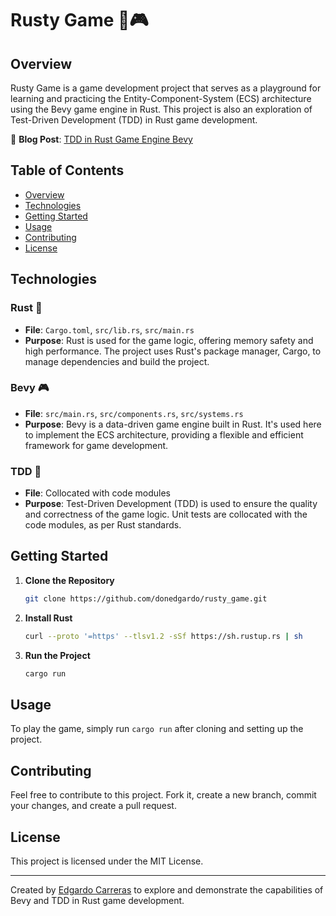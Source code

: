 # Rusty Game 🦀🎮

## Overview

Rusty Game is a game development project that serves as a playground for learning and practicing the Entity-Component-System (ECS) architecture using the Bevy game engine in Rust. This project is also an exploration of Test-Driven Development (TDD) in Rust game development.

🔗 **Blog Post**: [TDD in Rust Game Engine Bevy](https://edgardocarreras.com/blog/tdd-in-rust-game-engine-bevy)

## Table of Contents

- [Overview](#overview)
- [Technologies](#technologies)
- [Getting Started](#getting-started)
- [Usage](#usage)
- [Contributing](#contributing)
- [License](#license)

## Technologies

### Rust 🦀

- **File**: `Cargo.toml`, `src/lib.rs`, `src/main.rs`
- **Purpose**: Rust is used for the game logic, offering memory safety and high performance. The project uses Rust's package manager, Cargo, to manage dependencies and build the project.

### Bevy 🎮

- **File**: `src/main.rs`, `src/components.rs`, `src/systems.rs`
- **Purpose**: Bevy is a data-driven game engine built in Rust. It's used here to implement the ECS architecture, providing a flexible and efficient framework for game development.

### TDD 🧪

- **File**: Collocated with code modules
- **Purpose**: Test-Driven Development (TDD) is used to ensure the quality and correctness of the game logic. Unit tests are collocated with the code modules, as per Rust standards.

## Getting Started

1. **Clone the Repository**
    ```bash
    git clone https://github.com/donedgardo/rusty_game.git
    ```

2. **Install Rust**
    ```bash
    curl --proto '=https' --tlsv1.2 -sSf https://sh.rustup.rs | sh
    ```

3. **Run the Project**
    ```bash
    cargo run 
    ```

## Usage

To play the game, simply run `cargo run` after cloning and setting up the project.

## Contributing

Feel free to contribute to this project. Fork it, create a new branch, commit your changes, and create a pull request.

## License

This project is licensed under the MIT License.

---

Created by [Edgardo Carreras](https://github.com/donedgardo) to explore and demonstrate the capabilities of Bevy and TDD in Rust game development.

